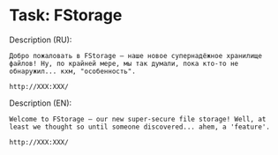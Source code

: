 # Task: FStorage

Description (RU):

```
Добро пожаловать в FStorage — наше новое супернадёжное хранилище файлов! Ну, по крайней мере, мы так думали, пока кто-то не обнаружил... кхм, "особенность". 

http://XXX:XXX/
```

Description (EN):

```
Welcome to FStorage — our new super-secure file storage! Well, at least we thought so until someone discovered... ahem, a 'feature'.

http://XXX:XXX/
```